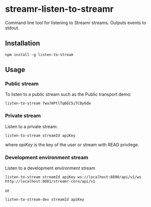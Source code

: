 # streamr-listen-to-streamr

Command line tool for listening to Streamr streams. Outputs events to stdout.

## Installation

```
npm install -g listen-to-stream
```

## Usage


### Public stream
To listen to a public stream such as the Public transport demo:

```
listen-to-stream 7wa7APtlTq6EC5iTCBy6dw
```

### Private stream
Listen to a private stream:

```
listen-to-stream streamId apiKey
```

where _apiKey_ is the key of the user or stream with READ privilege.

### Development environment stream
Listen to a development environment stream
```
listen-to-stream streamId apiKey ws://localhost:8890/api/v1/ws http://localhost:8081/streamr-core/api/v1
```

or

```
listen-to-stream-dev streamId apiKey
```
